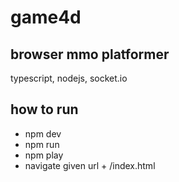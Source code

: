 # game4d
## browser mmo platformer
typescript, nodejs, socket.io
## how to run
- npm dev
- npm run
- npm play
- navigate given url + /index.html